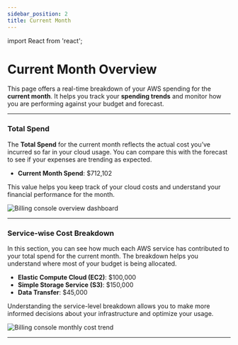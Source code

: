 ```yaml
---
sidebar_position: 2
title: Current Month
---
```


import React from 'react';

# Current Month Overview

This page offers a real-time breakdown of your AWS spending for the **current month**. It helps you track your **spending trends** and monitor how you are performing against your budget and forecast.

---

### Total Spend

The **Total Spend** for the current month reflects the actual cost you’ve incurred so far in your cloud usage. You can compare this with the forecast to see if your expenses are trending as expected.

- **Current Month Spend**: $712,102

This value helps you keep track of your cloud costs and understand your financial performance for the month.

<div style={{ textAlign: 'center' }}>
  <img src="/img/billingconsole/billing-console-overview.png" alt="Billing console overview dashboard" />
</div>

---


### Service-wise Cost Breakdown

In this section, you can see how much each AWS service has contributed to your total spend for the current month. The breakdown helps you understand where most of your budget is being allocated.

- **Elastic Compute Cloud (EC2)**: $100,000  
- **Simple Storage Service (S3)**: $150,000  
- **Data Transfer**: $45,000  

Understanding the service-level breakdown allows you to make more informed decisions about your infrastructure and optimize your usage.

<div style={{ textAlign: 'center' }}>
  <img src="/img/billingconsole/billing-console-monthly-trend.png" alt="Billing console monthly cost trend" />
</div>

---


